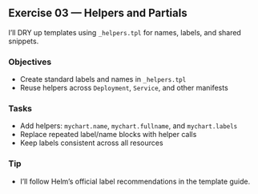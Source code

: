 ## Exercise 03 — Helpers and Partials

I’ll DRY up templates using `_helpers.tpl` for names, labels, and shared snippets.

### Objectives
- Create standard labels and names in `_helpers.tpl`
- Reuse helpers across `Deployment`, `Service`, and other manifests

### Tasks
- Add helpers: `mychart.name`, `mychart.fullname`, and `mychart.labels`
- Replace repeated label/name blocks with helper calls
- Keep labels consistent across all resources

### Tip
- I’ll follow Helm’s official label recommendations in the template guide.


